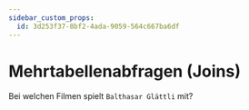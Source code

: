 ```yaml
---
sidebar_custom_props:
  id: 3d253f37-8bf2-4ada-9059-564c667ba6df
---
```

# Mehrtabellenabfragen (Joins)

Bei welchen Filmen spielt `Balthasar Glättli` mit? 


